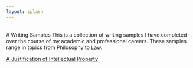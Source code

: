```yaml
---
layout: splash
---
```

<br>
# Writing Samples
This is a collection of writing samples I have completed over the course of my academic and professional careers.
These samples range in topics from Philosophy to Law.

[A Justification of Intellectual Property](/_pages/writingsamples/justification-of-ip)